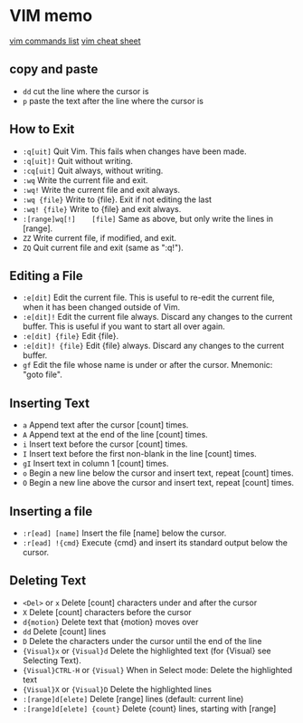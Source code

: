 
# VIM memo

[vim commands list](http://www.catswhocode.com/blog/100-vim-commands-every-programmer-should-know)
[vim cheat sheet](http://www.fprintf.net/vimCheatSheet.html)

## copy and paste

- `dd`  cut the line where the cursor is
- `p`  paste the text after the line where the cursor is

## How to Exit

- `:q[uit]` 	Quit Vim. This fails when changes have been made.
- `:q[uit]!` 	Quit without writing.
- `:cq[uit]` 	Quit always, without writing.
- `:wq` 	Write the current file and exit.
- `:wq!` 	Write the current file and exit always.
- `:wq {file}` 	Write to {file}. Exit if not editing the last
- `:wq! {file}` 	Write to {file} and exit always.
- `:[range]wq[!] 	[file]` Same as above, but only write the lines in [range].
- `ZZ` 	Write current file, if modified, and exit.
- `ZQ` 	Quit current file and exit (same as ":q!").

## Editing a File

- `:e[dit]` 	Edit the current file. This is useful to re-edit the current file, when it has been changed outside of Vim.
- `:e[dit]!` 	Edit the current file always. Discard any changes to the current buffer. This is useful if you want to start all over again.
- `:e[dit] {file}` 	Edit {file}.
- `:e[dit]! {file}` 	Edit {file} always. Discard any changes to the current buffer.
- `gf` 	Edit the file whose name is under or after the cursor. Mnemonic: "goto file".

## Inserting Text

- `a` 	Append text after the cursor [count] times.
- `A` 	Append text at the end of the line [count] times.
- `i` 	Insert text before the cursor [count] times.
- `I` 	Insert text before the first non-blank in the line [count] times.
- `gI` 	Insert text in column 1 [count] times.
- `o` 	Begin a new line below the cursor and insert text, repeat [count] times.
- `O` 	Begin a new line above the cursor and insert text, repeat [count] times.

## Inserting a file

- `:r[ead] [name]` 	Insert the file [name] below the cursor.
- `:r[ead] !{cmd}` 	Execute {cmd} and insert its standard output below the cursor.

## Deleting Text

- `<Del>` or
`x` 	Delete [count] characters under and after the cursor
- `X` 	Delete [count] characters before the cursor
- `d{motion}` 	Delete text that {motion} moves over
- `dd` 	Delete [count] lines
- `D` 	Delete the characters under the cursor until the end of the line
- `{Visual}x` or
`{Visual}d` 	Delete the highlighted text (for {Visual} see Selecting Text).
- `{Visual}CTRL-H` or
`{Visual}` 	When in Select mode: Delete the highlighted text
- `{Visual}X` or
`{Visual}D` 	Delete the highlighted lines
- `:[range]d[elete]` 	Delete [range] lines (default: current line)
- `:[range]d[elete] {count}` 	Delete {count} lines, starting with [range]
